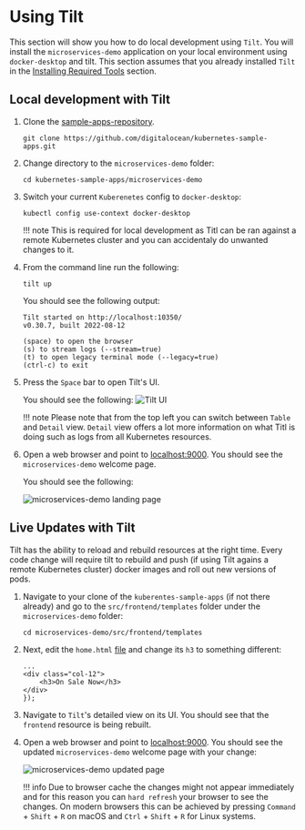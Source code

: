 # Using Tilt

This section will show you how to do local development using `Tilt`.
You will install the `microservices-demo` application on your local environment using `docker-desktop` and tilt.
This section assumes that you already installed `Tilt` in the [Installing Required Tools](installing-required-tools.md) section.

## Local development with Tilt

1. Clone the [sample-apps-repository](https://github.com/digitalocean/kubernetes-sample-apps).

    ```shell
    git clone https://github.com/digitalocean/kubernetes-sample-apps.git
    ```

2. Change directory to the `microservices-demo` folder:

    ```shell
    cd kubernetes-sample-apps/microservices-demo
    ```

3. Switch your current `Kuberenetes` config to `docker-desktop`:

    ```shell
    kubectl config use-context docker-desktop 
    ```

    !!! note
        This is required for local development as Titl can be ran against a remote Kubernetes cluster and you can accidentaly do unwanted changes to it.

4. From the command line run the following:

    ```shell
    tilt up
    ```

    You should see the following output:

    ```text
    Tilt started on http://localhost:10350/
    v0.30.7, built 2022-08-12

    (space) to open the browser
    (s) to stream logs (--stream=true)
    (t) to open legacy terminal mode (--legacy=true)
    (ctrl-c) to exit
    ```

5. Press the `Space` bar to open Tilt's UI.

    You should see the following:
    ![Tilt UI](tilt_ui.png)

    !!! note
        Please note that from the top left you can switch between `Table` and `Detail` view. `Detail` view offers a lot more information on what Titl is doing such as logs from all Kubernetes resources.

6. Open a web browser and point to [localhost:9000](http://localhost:9000/). You should see the `microservices-demo` welcome page.

    You should see the following:

    ![microservices-demo landing page](microservices_demo_landing_page.png)

## Live Updates with Tilt

Tilt has the ability to reload and rebuild resources at the right time. Every code change will require tilt to rebuild and push (if using Tilt agains a remote Kubernetes cluster) docker images and roll out new versions of pods.

1. Navigate to your clone of the `kuberentes-sample-apps` (if not there already) and go to the `src/frontend/templates` folder under the `microservices-demo` folder:

    ```shell
    cd microservices-demo/src/frontend/templates
    ```

2. Next, edit the `home.html` [file](https://raw.githubusercontent.com/digitalocean/kubernetes-sample-apps/master/microservices-demo/src/frontend/templates/home.html) and change its `h3` to something different:

    ```code
    ...
    <div class="col-12">
        <h3>On Sale Now</h3>
    </div>
    });
    ```

3. Navigate to `Tilt`'s detailed view on its UI. You should see that the `frontend` resource is being rebuilt.
4. Open a web browser and point to [localhost:9000](http://localhost:9000/). You should see the updated `microservices-demo` welcome page with your change:

    ![microservices-demo updated page](microservices_demo_updated_page.png)

    !!! info
        Due to browser cache the changes might not appear immediately and for this reason you can `hard refresh` your browser to see the changes. On modern browsers this can be achieved by pressing `Command` + `Shift` + `R` on macOS and `Ctrl` + `Shift` + `R` for Linux systems.
